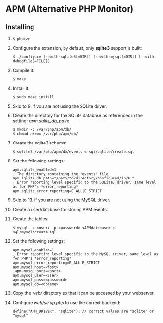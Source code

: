 APM (Alternative PHP Monitor)
=============================

Installing
----------

1. ```$ phpize```
2. Configure the extension, by default, only **sqlite3** support is built:

    ```
    $ ./configure [--with-sqlite3[=DIR]] [--with-mysql[=DIR]] [--with-debugfile[=FILE]]
    ```
3. Compile it:

    ```
    $ make
    ```
4. Install it:

    ```
    $ sudo make install
    ```
5. Skip to 9. if you are not using the SQLite driver.
6. Create the directory for the SQLite database as referenced in the setting: *apm.sqlite_db_path*:

    ```
    $ mkdir -p /var/php/apm/db/
    $ chmod a+rwx /var/php/apm/db/
    ```
7. Create the sqlite3 schema:

    ```
    $ sqlite3 /var/php/apm/db/events < sql/sqlite/create.sql
    ```
8. Set the following settings:

    ```
    apm.sqlite_enabled=1
    ; The directory containing the "events" file
    apm.sqlite_db_path="/path/to/directory/configured/in/6."
    ; Error reporting level specific to the SQLite3 driver, same level as for PHP's *error_reporting*
    apm.sqlite_error_reporting=E_ALL|E_STRICT
    ```
9. Skip to 13. if you are not using the MySQL driver.
10. Create a user/database for storing APM events.
11. Create the tables:

    ```
    $ mysql -u <user> -p <password> <APMdatabase> < sql/mysql/create.sql
    ```
12. Set the following settings:

    ```
    apm.mysql_enabled=1
    ; Error reporting level specific to the MySQL driver, same level as for PHP's *error_reporting*
    apm.mysql_error_reporting=E_ALL|E_STRICT
    apm.mysql_host=<host>
    ;apm.mysql_port=<port>
    apm.mysql_user=<user>
    apm.mysql_pass=<password>
    apm.mysql_db=<dbname>
    ```
13. Copy the *web/* directory so that it can be accessed by your webserver.
14. Configure *web/setup.php* to use the correct backend:

    ```
    define("APM_DRIVER", "sqlite"); // correct values are "sqlite" or "mysql"
    ```
